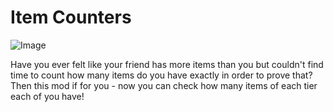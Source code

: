 # Item Counters

![Image](https://i.imgur.com/fXAr1x0.png)

Have you ever felt like your friend has more items than you but couldn't find time to count how many items do you have exactly in order to prove that? Then this mod if for you - now you can check how many items of each tier each of you have!